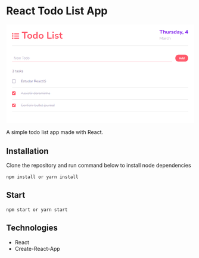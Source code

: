 # React Todo List App

![App picture](./app_picture.png)

A simple todo list app made with React.

## Installation

Clone the repository and run command below to install node dependencies
```
npm install or yarn install
```
## Start
```
npm start or yarn start
```

## Technologies
- React
- Create-React-App